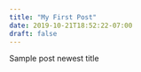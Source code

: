 ```yaml
---
title: "My First Post"
date: 2019-10-21T18:52:22-07:00
draft: false
---
```

Sample post newest title

